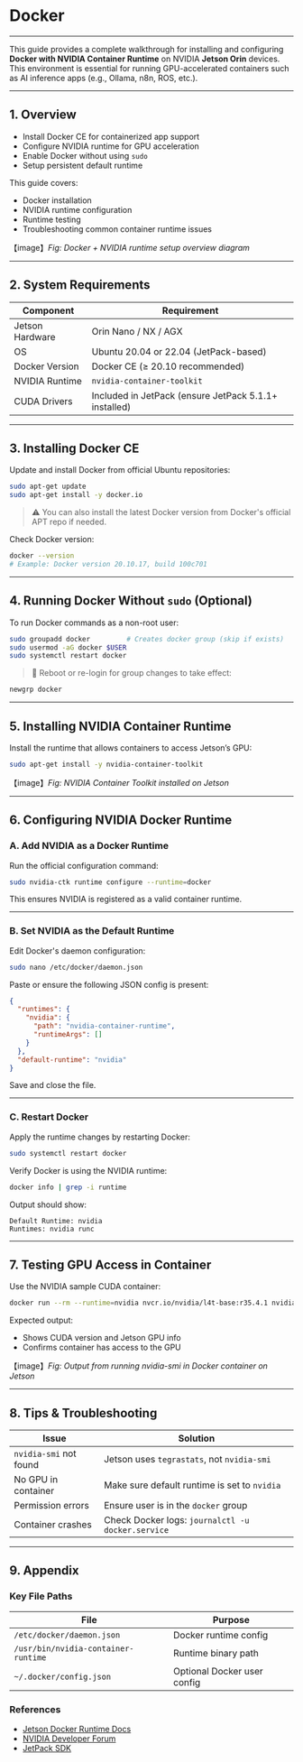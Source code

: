# Docker

---

This guide provides a complete walkthrough for installing and configuring **Docker with NVIDIA Container Runtime** on NVIDIA **Jetson Orin** devices. This environment is essential for running GPU-accelerated containers such as AI inference apps (e.g., Ollama, n8n, ROS, etc.).

---

## 1. Overview

- Install Docker CE for containerized app support  
- Configure NVIDIA runtime for GPU acceleration  
- Enable Docker without using `sudo`  
- Setup persistent default runtime  

This guide covers:

- Docker installation  
- NVIDIA runtime configuration  
- Runtime testing  
- Troubleshooting common container runtime issues  

【image】*Fig: Docker + NVIDIA runtime setup overview diagram*

---

## 2. System Requirements

| Component       | Requirement                                           |
| --------------- | ----------------------------------------------------- |
| Jetson Hardware | Orin Nano / NX / AGX                                  |
| OS              | Ubuntu 20.04 or 22.04 (JetPack-based)                 |
| Docker Version  | Docker CE (≥ 20.10 recommended)                       |
| NVIDIA Runtime  | `nvidia-container-toolkit`                            |
| CUDA Drivers    | Included in JetPack (ensure JetPack 5.1.1+ installed) |

---

## 3. Installing Docker CE

Update and install Docker from official Ubuntu repositories:

```bash
sudo apt-get update
sudo apt-get install -y docker.io
```

> ⚠️ You can also install the latest Docker version from Docker's official APT repo if needed.

Check Docker version:

```bash
docker --version
# Example: Docker version 20.10.17, build 100c701
```

---

## 4. Running Docker Without `sudo` (Optional)

To run Docker commands as a non-root user:

```bash
sudo groupadd docker         # Creates docker group (skip if exists)
sudo usermod -aG docker $USER
sudo systemctl restart docker
```

> 🔁 Reboot or re-login for group changes to take effect:

```bash
newgrp docker
```

---

## 5. Installing NVIDIA Container Runtime

Install the runtime that allows containers to access Jetson’s GPU:

```bash
sudo apt-get install -y nvidia-container-toolkit
```

【image】*Fig: NVIDIA Container Toolkit installed on Jetson*

---

## 6. Configuring NVIDIA Docker Runtime

### A. Add NVIDIA as a Docker Runtime

Run the official configuration command:

```bash
sudo nvidia-ctk runtime configure --runtime=docker
```

This ensures NVIDIA is registered as a valid container runtime.

---

### B. Set NVIDIA as the Default Runtime

Edit Docker's daemon configuration:

```bash
sudo nano /etc/docker/daemon.json
```

Paste or ensure the following JSON config is present:

```json
{
  "runtimes": {
    "nvidia": {
      "path": "nvidia-container-runtime",
      "runtimeArgs": []
    }
  },
  "default-runtime": "nvidia"
}
```

Save and close the file.

---

### C. Restart Docker

Apply the runtime changes by restarting Docker:

```bash
sudo systemctl restart docker
```

Verify Docker is using the NVIDIA runtime:

```bash
docker info | grep -i runtime
```

Output should show:

```
Default Runtime: nvidia
Runtimes: nvidia runc
```

---

## 7. Testing GPU Access in Container

Use the NVIDIA sample CUDA container:

```bash
docker run --rm --runtime=nvidia nvcr.io/nvidia/l4t-base:r35.4.1 nvidia-smi
```

Expected output:

- Shows CUDA version and Jetson GPU info
- Confirms container has access to the GPU

【image】*Fig: Output from running nvidia-smi in Docker container on Jetson*

---

## 8. Tips & Troubleshooting

| Issue                  | Solution                                          |
| ---------------------- | ------------------------------------------------- |
| `nvidia-smi` not found | Jetson uses `tegrastats`, not `nvidia-smi`        |
| No GPU in container    | Make sure default runtime is set to `nvidia`      |
| Permission errors      | Ensure user is in the `docker` group              |
| Container crashes      | Check Docker logs: `journalctl -u docker.service` |

---

## 9. Appendix

### Key File Paths

| File                                | Purpose                     |
| ----------------------------------- | --------------------------- |
| `/etc/docker/daemon.json`           | Docker runtime config       |
| `/usr/bin/nvidia-container-runtime` | Runtime binary path         |
| `~/.docker/config.json`             | Optional Docker user config |

### References

- [Jetson Docker Runtime Docs](https://docs.nvidia.com/datacenter/cloud-native/container-toolkit/latest/install-guide.html)
- [NVIDIA Developer Forum](https://forums.developer.nvidia.com/)
- [JetPack SDK](https://developer.nvidia.com/embedded/jetpack)
